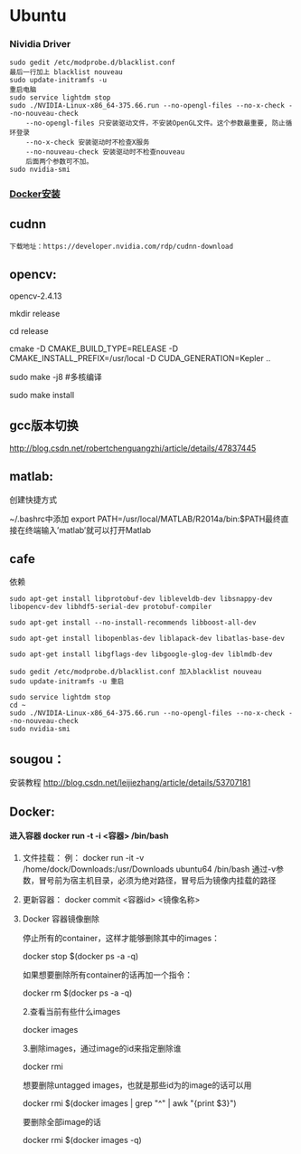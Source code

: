 # Ubuntu

### Nividia Driver
    sudo gedit /etc/modprobe.d/blacklist.conf
    最后一行加上 blacklist nouveau
    sudo update-initramfs -u 
    重启电脑
    sudo service lightdm stop
    sudo ./NVIDIA-Linux-x86_64-375.66.run --no-opengl-files --no-x-check --no-nouveau-check
        --no-opengl-files 只安装驱动文件，不安装OpenGL文件。这个参数最重要, 防止循环登录
        --no-x-check 安装驱动时不检查X服务
        --no-nouveau-check 安装驱动时不检查nouveau
        后面两个参数可不加。
    sudo nvidia-smi

### [Docker安装](https://docs.docker.com/install/linux/docker-ce/ubuntu/)  

## cudnn
    下载地址：https://developer.nvidia.com/rdp/cudnn-download

## opencv:
  opencv-2.4.13

  mkdir release
  
  cd release
  
  cmake -D CMAKE_BUILD_TYPE=RELEASE -D CMAKE_INSTALL_PREFIX=/usr/local -D CUDA_GENERATION=Kepler ..
  
  sudo make -j8 #多核编译
  
  sudo make install
  
## gcc版本切换
http://blog.csdn.net/robertchenguangzhi/article/details/47837445

## matlab:  

  创建快捷方式
  
  ~/.bashrc中添加 export PATH=/usr/local/MATLAB/R2014a/bin:$PATH最终直接在终端输入’matlab’就可以打开Matlab
  
## cafe
  依赖
    
    sudo apt-get install libprotobuf-dev libleveldb-dev libsnappy-dev libopencv-dev libhdf5-serial-dev protobuf-compiler
    
    sudo apt-get install --no-install-recommends libboost-all-dev
    
    sudo apt-get install libopenblas-dev liblapack-dev libatlas-base-dev
    
    sudo apt-get install libgflags-dev libgoogle-glog-dev liblmdb-dev
    
    sudo gedit /etc/modprobe.d/blacklist.conf 加入blacklist nouveau
    sudo update-initramfs -u 重启
    
    sudo service lightdm stop
    cd ~
    sudo ./NVIDIA-Linux-x86_64-375.66.run --no-opengl-files --no-x-check --no-nouveau-check
    sudo nvidia-smi

## sougou：

  安装教程 http://blog.csdn.net/leijiezhang/article/details/53707181

## Docker:
#### 进入容器 docker run -t -i <容器> /bin/bash


1. 文件挂载：
    例： docker run -it -v /home/dock/Downloads:/usr/Downloads ubuntu64 /bin/bash
    通过-v参数，冒号前为宿主机目录，必须为绝对路径，冒号后为镜像内挂载的路径

2. 更新容器：
    docker commit <容器id> <镜像名称>
    
3. Docker 容器镜像删除

    停止所有的container，这样才能够删除其中的images：

    docker stop $(docker ps -a -q)

    如果想要删除所有container的话再加一个指令：

    docker rm $(docker ps -a -q)

    2.查看当前有些什么images

    docker images

    3.删除images，通过image的id来指定删除谁

    docker rmi <image id>

    想要删除untagged images，也就是那些id为<None>的image的话可以用

    docker rmi $(docker images | grep "^<none>" | awk "{print $3}")

    要删除全部image的话

    docker rmi $(docker images -q)
